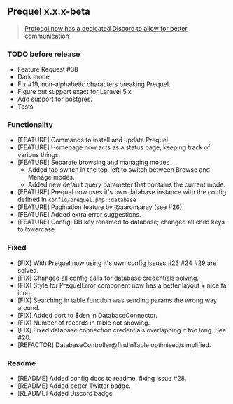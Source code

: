 ## Prequel x.x.x-beta

> [Protoqol now has a dedicated Discord to allow for better communication](https://discord.gg/vZpwDVU)

### TODO before release
- Feature Request #38
- Dark mode
- Fix #19, non-alphabetic characters breaking Prequel. 
- Figure out support exact for Laravel 5.x
- Add support for postgres.
- Tests

### Functionality
- [FEATURE] Commands to install and update Prequel.
- [FEATURE] Homepage now acts as a status page, keeping track of various things.
- [FEATURE] Separate browsing and managing modes       
    - Added tab switch in the top-left to switch between Browse and Manage modes.
    - Added new default query parameter that contains the current mode.
- [FEATURE] Prequel now uses it's own database instance with the config defined in `config/prequel.php::database`
- [FEATURE] Pagination feature by @aaronsaray (see #26)
- [FEATURE] Added extra error suggestions.
- [FEATURE] Config: DB key renamed to database; changed all child keys to lowercase.

### Fixed
- [FIX] With Prequel now using it's own config issues #23 #24 #29 are solved.
- [FIX] Changed all config calls for database credentials solving. 
- [FIX] Style for PrequelError component now has a better layout + nice fa icon.
- [FIX] Searching in table function was sending params the wrong way around.
- [FIX] Added port to $dsn in DatabaseConnector.
- [FIX] Number of records in table not showing.
- [FIX] Fixed database connection credentials overlapping if too long. See #20.
- [REFACTOR] DatabaseController@findInTable optimised/simplified. 

### Readme
- [README] Added config docs to readme, fixing issue #28. 
- [README] Added better Twitter badge. 
- [README] Added Discord badge
